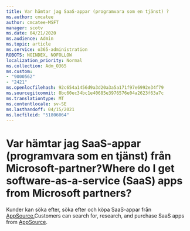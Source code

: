 ```yaml
---
title: Var hämtar jag SaaS-appar (programvara som en tjänst) ?
ms.author: cmcatee
author: cmcatee-MSFT
manager: scotv
ms.date: 04/21/2020
ms.audience: Admin
ms.topic: article
ms.service: o365-administration
ROBOTS: NOINDEX, NOFOLLOW
localization_priority: Normal
ms.collection: Adm_O365
ms.custom:
- "9000562"
- "2421"
ms.openlocfilehash: 92c654a1456d9a3d20a3a5a171f97e6992e34f79
ms.sourcegitcommit: 8bc60ec34bc1e40685e3976576e04a2623f63a7c
ms.translationtype: MT
ms.contentlocale: sv-SE
ms.lasthandoff: 04/15/2021
ms.locfileid: "51806064"
---
```

# <a name="where-do-i-get-software-as-a-service-saas-apps-from-microsoft-partners"></a><span data-ttu-id="e0c0c-102">Var hämtar jag SaaS-appar (programvara som en tjänst) från Microsoft-partner?</span><span class="sxs-lookup"><span data-stu-id="e0c0c-102">Where do I get software-as-a-service (SaaS) apps from Microsoft partners?</span></span>

<span data-ttu-id="e0c0c-103">Kunder kan söka efter, söka efter och köpa SaaS-appar från [AppSource.](https://appsource.microsoft.com)</span><span class="sxs-lookup"><span data-stu-id="e0c0c-103">Customers can search for, research, and purchase SaaS apps from [AppSource](https://appsource.microsoft.com).</span></span>